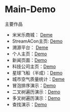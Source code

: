 # Main-Demo
主要作品

- 米米乐商城： [Deme](http://www.mrzzchao.com/Mmloo/code/client/dist/#/)
- StreamACon主页: [Demo](http://www.mrzzchao.com/Demo/Boot/dist/)
- 溯源平台： [Deme](http://www.mrzzchao.com/Suyuan/index.html)
- 个人主页：[Demo](http://www.mrzzchao.com/ife-work/7-1/)
- 新闻页面：[Demo](http://www.mrzzchao.com/ife-work/Step1/task006/)
- 科技公司主页：[Demo](http://www.mrzzchao.com/ife-work/Step1/task007/)
- 星球飞船（半成）：[Demo](http://www.mrzzchao.com/ife-work/Step2/task026/)
- 城市空气质量统计：[Deme](http://www.mrzzchao.com/ife-work/Step2/task005/)
- 冒泡排序演示：[Demo](http://www.mrzzchao.com/ife-work/Step2/task007/)
- 二叉树遍历演示：[Demo](http://www.mrzzchao.com/ife-work/Step2/task010/)
- 多叉树遍历演示：[Demo](http://www.mrzzchao.com/ife-work/Step2/task011/)
- 查找演示：[Demo](http://www.mrzzchao.com/ife-work/Step2/task008/)